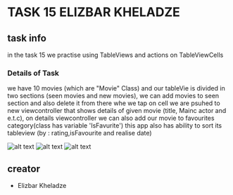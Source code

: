 # TASK 15 ELIZBAR KHELADZE
## task info
in the task 15 we practise using TableViews and actions on TableViewCells
### Details of Task
we have 10 movies (which are "Movie" Class) and our tableVie is divided in two sections (seen movies and new movies), we can add movies to seen section and also delete it from there
 whe we tap on cell we are psuhed to new viewcontroller that shows details of given movie (title, Mainc actor and e.t.c), on details viewcontroller we can also add our movie to favourites category(class has variable 'IsFavurite')
 this app also has ability to sort its tableview (by : rating,isFavourite and realise date)

![alt text](https://i.ibb.co/N9yydrY/Simulator-Screen-Shot-i-Phone-11-Pro-Max-2022-07-12-at-16-36-27.png)
![alt text](https://i.ibb.co/ZGqN4Qn/Simulator-Screen-Shot-i-Phone-11-Pro-Max-2022-07-12-at-16-36-14.png)
![alt text](https://i.ibb.co/nwznX0Q/Simulator-Screen-Shot-i-Phone-11-Pro-Max-2022-07-12-at-16-36-20.png)

## creator
 * Elizbar Kheladze
